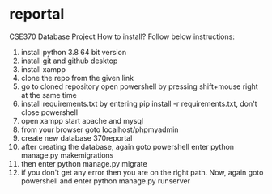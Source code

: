 # reportal
CSE370 Database Project
How to install? Follow below instructions:

1. install python 3.8 64 bit version
2. install git and github desktop
3. install xampp
4. clone the repo from the given link
5. go to cloned repository open powershell by pressing shift+mouse right at the same time
6. install requirements.txt by entering pip install -r requirements.txt, don't close powershell
7. open xampp start apache and mysql
8. from your browser goto localhost/phpmyadmin
9. create new database 370reportal
10. after creating the database, again goto powershell enter python manage.py makemigrations
11. then enter python manage.py migrate
12. if you don't get any error then you are on the right path. Now, again goto powershell and enter python manage.py runserver
